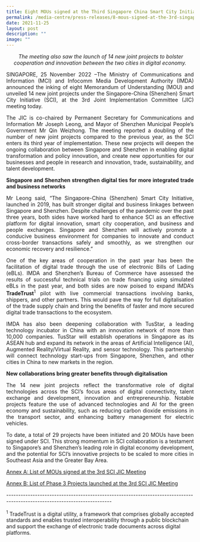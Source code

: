 ```yaml
---
title: Eight MOUs signed at the Third Singapore China Smart City Initiative
permalink: /media-centre/press-releases/8-mous-signed-at-the-3rd-singapore-china-smart-city-initiative/
date: 2021-11-25
layout: post
description: ""
image: ""
---
```

<p style="text-align: center;">&nbsp;<em style="text-align: center;">The meeting also saw the launch of 14 new joint projects to bolster cooperation and innovation between the two cities in digital economy.</em></p>
<p style="text-align: justify;">SINGAPORE, 25 November 2022 –The Ministry of Communications and Information (MCI) and Infocomm Media Development Authority (IMDA) announced the inking of eight Memorandum of Understanding (MOU) and unveiled 14 new joint projects under the Singapore-China (Shenzhen) Smart City Initiative (SCI), at the 3rd Joint Implementation Committee (JIC) meeting today.
</p>
<p style="text-align: justify;">The JIC is co-chaired by Permanent Secretary for Communications and Information Mr Joseph Leong, and Mayor of Shenzhen Municipal People’s Government Mr Qin Weizhong. The meeting reported a doubling of the number of new joint projects compared to the previous year, as the SCI enters its third year of implementation. These new projects will deepen the ongoing collaboration between Singapore and Shenzhen in enabling digital transformation and policy innovation, and create new opportunities for our businesses and people in research and innovation, trade, sustainability, and talent development.
</p>
<p style="text-align: justify;"><strong>Singapore and Shenzhen strengthen digital ties for more integrated trade and business networks</strong>
</p>
<p style="text-align: justify;">Mr Leong said, “The Singapore-China (Shenzhen) Smart City Initiative, launched in 2019, has built stronger digital and business linkages between Singapore and Shenzhen. Despite challenges of the pandemic over the past three years, both sides have worked hard to enhance SCI as an effective platform for digital innovation, smart city cooperation, and business and people exchanges. Singapore and Shenzhen will actively promote a conducive business environment for companies to innovate and conduct cross-border transactions safely and smoothly, as we strengthen our economic recovery and resilience.”
</p>
<p style="text-align: justify;">One of the key areas of cooperation in the past year has been the facilitation of digital trade through the use of electronic Bills of Lading (eBLs). IMDA and Shenzhen’s Bureau of Commerce have assessed the results of successful technical trials on trade financing using simulated eBLs in the past year, and both sides are now poised to expand IMDA’s <strong>TradeTrust</strong><sup>1</sup> pilot with live commercial transactions involving banks, shippers, and other partners. This would pave the way for full digitalisation of the trade supply chain and bring the benefits of faster and more secured digital trade transactions to the ecosystem.
</p>
<p style="text-align: justify;">IMDA has also been deepening collaboration with TusStar, a leading technology incubator in China with an innovation network of more than 10,000 companies. TusStar will establish operations in Singapore as its ASEAN hub and expand its network in the areas of Artificial Intelligence (AI), Augmented Reality/Virtual Reality, and sensor technology. This partnership will connect technology start-ups from Singapore, Shenzhen, and other cities in China to new markets in the region.
</p>
<p style="text-align: justify;"><strong>New collaborations bring greater benefits through digitalisation</strong>
</p>
<p style="text-align: justify;">The 14 new joint projects reflect the transformative role of digital technologies across the SCI’s focus areas of digital connectivity, talent exchange and development, innovation and entrepreneurship. Notable projects feature the use of advanced technologies and AI for the green economy and sustainability, such as reducing carbon dioxide emissions in the transport sector, and enhancing battery management for electric vehicles.
</p>
<p style="text-align: justify;">To date, a total of 29 projects have been initiated and 20 MOUs have been signed under SCI.  This strong momentum in SCI collaboration is a testament to Singapore’s and Shenzhen’s leading role in digital economy development, and the potential for SCI’s innovative projects to be scaled to more cities in Southeast Asia and the Greater Bay Area.</p>

[Annex A: List of MOUs signed at the 3rd SCI JIC Meeting](/files/Press%20Releases%202022/annex%20a%203rd%20sci%20jic%20meeting.pdf)

[Annex B: List of Phase 3 Projects launched at the 3rd SCI JIC Meeting](/files/Press%20Releases%202022/annex%20b%203rd%20sci%20jic%20meeting.pdf)

--------------------------------------------------------------------------------------------------------------------------<br>
<p><sup>1</sup> TradeTrust is a digital utility, a framework that comprises globally accepted standards and enables trusted interoperability through a public blockchain and support the exchange of electronic trade documents across digital platforms.</p>